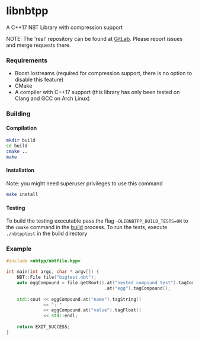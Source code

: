 libnbtpp
========

A C++17 NBT Library with compression support

NOTE: The 'real' repository can be found at [GitLab](https://gitlab.com/amdeflow/libnbtpp). Please report issues and merge requests there.

### Requirements
* Boost.Iostreams (required for compression support, there is no option to disable this feature)
* CMake
* A compiler with C++17 support (this library has only been tested on Clang and GCC on Arch Linux)

### Building
#### Compilation
```sh
mkdir build
cd build
cmake ..
make
```

#### Installation
Note: you might need superuser privileges to use this command
```sh
make install
```

#### Testing
To build the testing executable pass the flag `-DLIBNBTPP_BUILD_TESTS=ON` to the `cmake` command in the [build](#building) process. To run the tests, execute `./nbtpptest` in the build directory

### Example
```c++
#include <nbtpp/nbtfile.hpp>

int main(int argc, char * argv[]) {
    NBT::File file("bigtest.nbt");
    auto eggCompound = file.getRoot().at("nested compound test").tagCompound()
                                     .at("egg").tagCompound();
    
    std::cout << eggCompound.at("name").tagString()
              << ": "
              << eggCompound.at("value").tagFloat()
              << std::endl;
              
    return EXIT_SUCCESS;
}
```